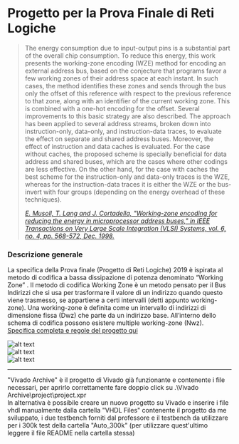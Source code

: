 # Progetto per la Prova Finale di Reti Logiche
> The energy consumption due to input-output pins is a substantial part of the overall chip consumption. To reduce this energy, this work presents the working-zone encoding (WZE) method for encoding an external address bus, based on the conjecture that programs favor a few working zones of their address space at each instant. In such cases, the method identifies these zones and sends through the bus only the offset of this reference with respect to the previous reference to that zone, along with an identifier of the current working zone. This is combined with a one-hot encoding for the offset. Several improvements to this basic strategy are also described. The approach has been applied to several address streams, broken down into instruction-only, data-only, and instruction-data traces, to evaluate the effect on separate and shared address buses. Moreover, the effect of instruction and data caches is evaluated. For the case without caches, the proposed scheme is specially beneficial for data address and shared buses, which are the cases where other codings are less effective. On the other hand, for the case with caches the best scheme for the instruction-only and data-only traces is the WZE, whereas for the instruction-data traces it is either the WZE or the bus-invert with four groups (depending on the energy overhead of these techniques). 
>
>[<em>E. Musoll, T. Lang and J. Cortadella, "Working-zone encoding for reducing the energy in microprocessor address buses," in IEEE Transactions on Very Large Scale Integration (VLSI) Systems, vol. 6, no. 4, pp. 568-572, Dec. 1998.</em> ](https://ieeexplore.ieee.org/document/736129)

### Descrizione generale
La specifica della Prova finale (Progetto di Reti Logiche) 2019 è ispirata al metodo di
codifica a bassa dissipazione di potenza denominato “Working Zone” .
Il metodo di codifica Working Zone è un metodo pensato per il Bus Indirizzi che si usa per
trasformare il valore di un indirizzo quando questo viene trasmesso, se appartiene a certi
intervalli (detti appunto working-zone). Una working-zone è definita come un intervallo di
indirizzi di dimensione fissa (Dwz) che parte da un indirizzo base. All’interno dello schema di
codifica possono esistere multiple working-zone (Nwz).   
[Specifica completa e regole del progetto qui](../master/src/Specifica_e_Regole.pdf)

![alt text](../master/src/Behav_Simulation.jpg)   
![alt text](../master/src/Schematic.jpg)   
![alt text](../master/src/Implemented_Design.jpg)       

---------------------------------------------------

"Vivado Archive" è il progetto di Vivado già funzionante e contenente i file necessari, per aprirlo correttamente fare doppio click su .\Vivado Archive\project\project.xpr   
In alternativa è possibile creare un nuovo progetto su Vivado e inserire i file vhdl manualmente dalla cartella "VHDL Files" contenente il progetto da me sviluppato, i due testbench forniti dal professore e il testbench da utilizzare per i 300k test della cartella "Auto_300k" (per utilizzare quest'ultimo leggere il file README nella cartella stessa)
